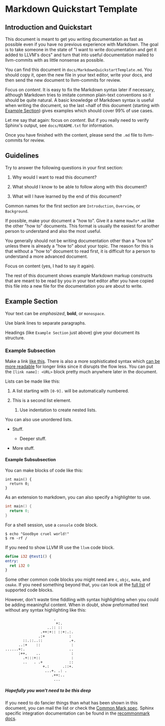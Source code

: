 # Markdown Quickstart Template

## Introduction and Quickstart

This document is meant to get you writing documentation as fast as possible
even if you have no previous experience with Markdown. The goal is to take
someone in the state of "I want to write documentation and get it added to
LLVM's docs" and turn that into useful documentation mailed to llvm-commits
with as little nonsense as possible.

You can find this document in `docs/MarkdownQuickstartTemplate.md`. You
should copy it, open the new file in your text editor, write your docs, and
then send the new document to llvm-commits for review.

Focus on *content*. It is easy to fix the Markdown syntax
later if necessary, although Markdown tries to imitate common
plain-text conventions so it should be quite natural. A basic knowledge of
Markdown syntax is useful when writing the document, so the last
~half of this document (starting with [Example Section](#example-section)) gives examples
which should cover 99% of use cases.

Let me say that again: focus on *content*. But if you really need to verify
Sphinx's output, see `docs/README.txt` for information.

Once you have finished with the content, please send the `.md` file to
llvm-commits for review.

## Guidelines

Try to answer the following questions in your first section:

1. Why would I want to read this document?

2. What should I know to be able to follow along with this document?

3. What will I have learned by the end of this document?

Common names for the first section are `Introduction`, `Overview`, or
`Background`.

If possible, make your document a "how to". Give it a name `HowTo*.md`
like the other "how to" documents. This format is usually the easiest
for another person to understand and also the most useful.

You generally should not be writing documentation other than a "how to"
unless there is already a "how to" about your topic. The reason for this
is that without a "how to" document to read first, it is difficult for a
person to understand a more advanced document.

Focus on content (yes, I had to say it again).

The rest of this document shows example Markdown markup constructs
that are meant to be read by you in your text editor after you have copied
this file into a new file for the documentation you are about to write.

## Example Section

Your text can be *emphasized*, **bold**, or `monospace`.

Use blank lines to separate paragraphs.

Headings (like `Example Section` just above) give your document its
structure.

### Example Subsection

Make a link [like this](http://llvm.org/). There is also a more
sophisticated syntax which [can be more readable] for longer links since
it disrupts the flow less. You can put the `[link name]: <URL>` block
pretty much anywhere later in the document.

[can be more readable]: http://en.wikipedia.org/wiki/LLVM

Lists can be made like this:

1. A list starting with `[0-9].` will be automatically numbered.

1. This is a second list element.

   1. Use indentation to create nested lists.

You can also use unordered lists.

* Stuff.

  + Deeper stuff.

* More stuff.

#### Example Subsubsection

You can make blocks of code like this:

```
int main() {
  return 0;
}
```

As an extension to markdown, you can also specify a highlighter to use.

``` C++
int main() {
  return 0;
}
```

For a shell session, use a `console` code block.

```console
$ echo "Goodbye cruel world!"
$ rm -rf /
```

If you need to show LLVM IR use the `llvm` code block.

``` llvm
define i32 @test1() {
entry:
  ret i32 0
}
```

Some other common code blocks you might need are `c`, `objc`, `make`,
and `cmake`. If you need something beyond that, you can look at the [full
list] of supported code blocks.

[full list]: http://pygments.org/docs/lexers/

However, don't waste time fiddling with syntax highlighting when you could
be adding meaningful content. When in doubt, show preformatted text
without any syntax highlighting like this:

                          .
                           +:.
                       ..:: ::
                    .++:+:: ::+:.:.
                   .:+           :
            ::.::..::            .+.
          ..:+    ::              :
    ......+:.                    ..
          :++.    ..              :
            .+:::+::              :
            ..   . .+            ::
                     +.:      .::+.
                      ...+. .: .
                         .++:..
                          ...

##### Hopefully you won't need to be this deep

If you need to do fancier things than what has been shown in this document,
you can mail the list or check the [Common Mark spec].  Sphinx specific
integration documentation can be found in the [recommonmark docs].

[Common Mark spec]: http://spec.commonmark.org/0.28/
[recommonmark docs]: http://recommonmark.readthedocs.io/en/latest/index.html
